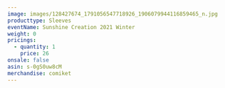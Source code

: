 ```yaml
---
image: images/128427674_1791056547718926_1906079944116859465_n.jpg
producttype: Sleeves
eventName: Sunshine Creation 2021 Winter
weight: 0
pricings:
  - quantity: 1
    price: 26
onsale: false
asin: s-0gS0uw8cM
merchandise: comiket
---
```

